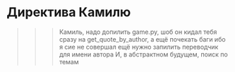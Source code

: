 # Директива Камилю
>>>Камиль, надо допилить game.py, шоб он кидал тебя сразу на get_quote_by_author, а ещё почекать баги ибо я сие не совершал
>>>ещё нужно запилить переводчик для имени автора
>>>И, в абстрактном будущем, поиск по темам
